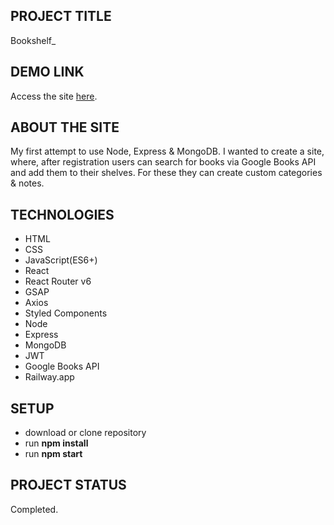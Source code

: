 ## PROJECT TITLE

Bookshelf_

## DEMO LINK 

Access the site [here](https://the-bookshelf-project.netlify.app).

## ABOUT THE SITE

My first attempt to use Node, Express & MongoDB. I wanted to create a site, where, after registration users can search for books via Google Books API and add them to their shelves. For these they can create custom categories & notes.

## TECHNOLOGIES

- HTML
- CSS
- JavaScript(ES6+)
- React
- React Router v6
- GSAP
- Axios
- Styled Components
- Node
- Express
- MongoDB
- JWT
- Google Books API
- Railway.app

## SETUP

- download or clone repository
- run **npm install**
- run **npm start**

## PROJECT STATUS

Completed.
